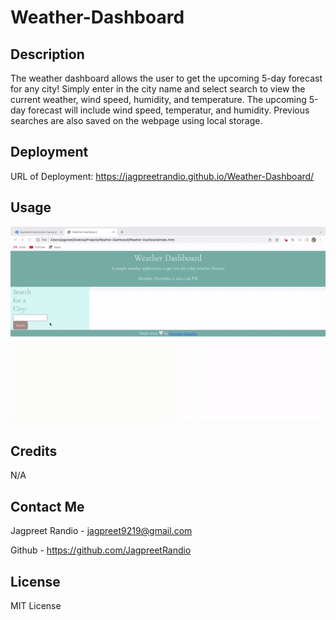 # Weather-Dashboard

## Description

The weather dashboard allows the user to get the upcoming 5-day forecast for any city! Simply enter in the city name and select search to view the current weather, wind speed, humidity, and temperature. The upcoming 5-day forecast will include wind speed, temperatur, and humidity. Previous searches are also saved on the webpage using local storage. 

## Deployment 

URL of Deployment: https://jagpreetrandio.github.io/Weather-Dashboard/

## Usage

![](https://github.com/JagpreetRandio/Weather-Dashboard/blob/main/Assets/images/ezgif.com-gif-maker-2.gif)


## Credits

N/A

## Contact Me

Jagpreet Randio - jagpreet9219@gmail.com

Github - https://github.com/JagpreetRandio


## License

MIT License